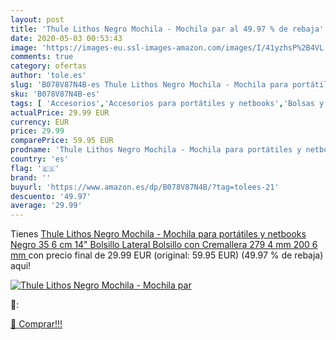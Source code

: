 ```yaml
---
layout: post
title: 'Thule Lithos Negro Mochila - Mochila par al 49.97 % de rebaja'
date: 2020-05-03 00:53:43
image: 'https://images-eu.ssl-images-amazon.com/images/I/41yzhsP%2B4VL._SL400_.jpg'
comments: true
category: ofertas
author: 'tole.es'
slug: 'B078V87N4B-es Thule Lithos Negro Mochila - Mochila para portátiles y...'
sku: 'B078V87N4B-es'
tags: [ 'Accesorios','Accesorios para portátiles y netbooks','Bolsas y fundas para portátiles y netbooks','Informática','Juegos y Accesorios para PC','Mochilas para portátiles y netbooks','Videojuegos','mochila', ]
actualPrice: 29.99 EUR
currency: EUR
price: 29.99
comparePrice: 59.95 EUR
prodname: 'Thule Lithos Negro Mochila - Mochila para portátiles y netbooks  Negro  35 6 cm  14"   Bolsillo Lateral  Bolsillo con Cremallera  279 4 mm  200 6 mm '
country: 'es'
flag: '🇪🇸'
brand: ''
buyurl: 'https://www.amazon.es/dp/B078V87N4B/?tag=tolees-21'
descuento: '49.97'
average: '29.99'
---
```


Tienes [Thule Lithos Negro Mochila - Mochila para portátiles y netbooks  Negro  35 6 cm  14"   Bolsillo Lateral  Bolsillo con Cremallera  279 4 mm  200 6 mm ](https://www.amazon.es/dp/B078V87N4B/?tag=tolees-21) con precio final de  29.99 EUR (original: 59.95 EUR) (49.97 %  de rebaja) aqui!

[![Thule Lithos Negro Mochila - Mochila par](https://images-eu.ssl-images-amazon.com/images/I/41yzhsP%2B4VL._SL400_.jpg)](https://www.amazon.es/dp/B078V87N4B/?tag=tolees-21)

🔎:


[🛒 Comprar!!!](https://www.amazon.es/dp/B078V87N4B/?tag=tolees-21)
